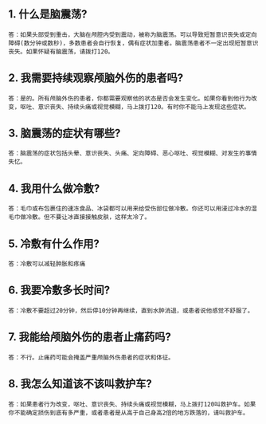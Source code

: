 ## 1. 什么是脑震荡?

    答：如果头部受到重击，大脑在颅腔内受到震动，被称为脑震荡。可以导致短暂意识丧失或定向障碍(数分钟或数秒)，多数患者会自行恢复，偶有症状加重者。脑震荡患者不一定出现短暂意识丧失。如果怀疑有脑震荡，请拨打120。

## 2. 我需要持续观察颅脑外伤的患者吗?

    答：是的。所有颅脑外伤的患者，你都需要观察他的状态是否会发生变化。如果你看到他行为改变，呕吐、意识丧失、持续头痛或视觉模糊，马上拨打120。有时你不能马上发现这些症状。

## 3. 脑震荡的症状有哪些?

    答：脑震荡的症状包括头晕、意识丧失、头痛、定向障碍、恶心呕吐、视觉模糊、对发生的事情失忆。

## 4. 我用什么做冷敷?

    答：毛巾或布包裹住的速冻食品、冰袋都可以用来给受伤部位做冷敷。你还可以用浸过冷水的湿毛巾做冷敷。但不要让冰直接接触皮肤，这样太冷了。

## 5. 冷敷有什么作用?

    答：冷敷可以减轻肿胀和疼痛

## 6. 我要冷敷多长时间?

    答：冷敷不要超过20分钟，然后停10分钟再继续，直到水肿消退，或患者说他感觉不舒服了。

## 7. 我能给颅脑外伤的患者止痛药吗?

    答：不行。止痛药可能会掩盖严重颅脑外伤患者的症状和体征。

## 8. 我怎么知道该不该叫救护车?

    答：如果患者行为改变，呕吐、意识丧失、持续头痛或视觉模糊，马上拨打120叫救护车。如果你不能确定损伤到底有多严重，或者患者是从高于自己身高2倍的地方跌落的，请叫救护车。